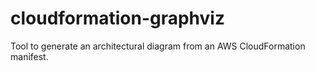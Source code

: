 # cloudformation-graphviz
Tool to generate an architectural diagram from an AWS CloudFormation manifest.
